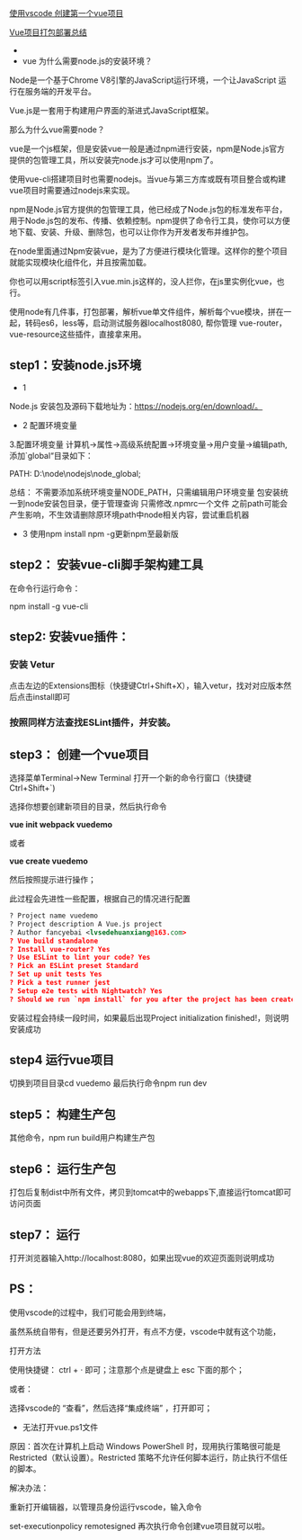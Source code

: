 



[使用vscode 创建第一个vue项目](https://www.jianshu.com/p/08e12cdeed82)

[Vue项目打包部署总结](https://segmentfault.com/a/1190000021530126)

* 
* vue 为什么需要node.js的安装环境？


Node是一个基于Chrome V8引擎的JavaScript运行环境，一个让JavaScript 运行在服务端的开发平台。

Vue.js是一套用于构建用户界面的渐进式JavaScript框架。

那么为什么vue需要node？

vue是一个js框架，但是安装vue一般是通过npm进行安装，npm是Node.js官方提供的包管理工具，所以安装完node.js才可以使用npm了。

使用vue-cli搭建项目时也需要nodejs。当vue与第三方库或既有项目整合或构建vue项目时需要通过nodejs来实现。


npm是Node.js官方提供的包管理工具，他已经成了Node.js包的标准发布平台，用于Node.js包的发布、传播、依赖控制。npm提供了命令行工具，使你可以方便地下载、安装、升级、删除包，也可以让你作为开发者发布并维护包。

在node里面通过Npm安装vue，是为了方便进行模块化管理。这样你的整个项目就能实现模块化组件化，并且按需加载。

你也可以用script标签引入vue.min.js这样的，没人拦你，在js里实例化vue，也行。

使用node有几件事，打包部署，解析vue单文件组件，解析每个vue模块，拼在一起，转码es6，less等，启动测试服务器localhost8080, 帮你管理 vue-router，vue-resource这些插件，直接拿来用。

## step1：安装node.js环境


* 1

Node.js 安装包及源码下载地址为：https://nodejs.org/en/download/。


* 2 配置环境变量

3.配置环境变量
计算机->属性->高级系统配置->环境变量->用户变量->编辑path,添加`global“目录如下：

PATH: D:\node\nodejs\node_global\;

总结：
不需要添加系统环境变量NODE_PATH，只需编辑用户环境变量
包安装统一到node安装包目录，便于管理查询
只需修改.npmrc一个文件
之前path可能会产生影响，不生效请删除原环境path中node相关内容，尝试重启机器

* 3 使用npm install npm -g更新npm至最新版


## step2： 安装vue-cli脚手架构建工具

在命令行运行命令：

npm install -g vue-cli 

## step2: 安装vue插件：


### 安装 Vetur

点击左边的Extensions图标（快捷键Ctrl+Shift+X），输入vetur，找对对应版本然后点击install即可

### 按照同样方法查找ESLint插件，并安装。

## step3： 创建一个vue项目

选择菜单Terminal->New Terminal 打开一个新的命令行窗口（快捷键Ctrl+Shift+`)

选择你想要创建新项目的目录，然后执行命令

**vue init webpack vuedemo**

或者

**vue create vuedemo**

然后按照提示进行操作；




此过程会先进性一些配置，根据自己的情况进行配置

```xml
? Project name vuedemo
? Project description A Vue.js project
? Author fancyebai <lvsedehuanxiang@163.com>
? Vue build standalone
? Install vue-router? Yes
? Use ESLint to lint your code? Yes
? Pick an ESLint preset Standard
? Set up unit tests Yes
? Pick a test runner jest
? Setup e2e tests with Nightwatch? Yes
? Should we run `npm install` for you after the project has been created? (recommended) npm
```

安装过程会持续一段时间，如果最后出现Project initialization finished!，则说明安装成功

## step4 运行vue项目
切换到项目目录cd vuedemo
最后执行命令npm run dev

## step5： 构建生产包

其他命令，npm run build用户构建生产包

## step6： 运行生产包

打包后复制dist中所有文件，拷贝到tomcat中的webapps下,直接运行tomcat即可访问页面

## step7： 运行

打开浏览器输入http://localhost:8080，如果出现vue的欢迎页面则说明成功



## PS：

使用vscode的过程中，我们可能会用到终端，

虽然系统自带有，但是还要另外打开，有点不方便，vscode中就有这个功能，

打开方法

使用快捷键： ctrl + ·     即可；注意那个点是键盘上 esc 下面的那个；

或者：

选择vscode的 “查看”，然后选择“集成终端” ，打开即可；


* 无法打开vue.ps1文件


原因：首次在计算机上启动 Windows PowerShell 时，现用执行策略很可能是 Restricted（默认设置）。Restricted 策略不允许任何脚本运行，防止执行不信任的脚本。

解决办法：

重新打开编辑器，以管理员身份运行vscode，输入命令

set-executionpolicy remotesigned
再次执行命令创建vue项目就可以啦。

